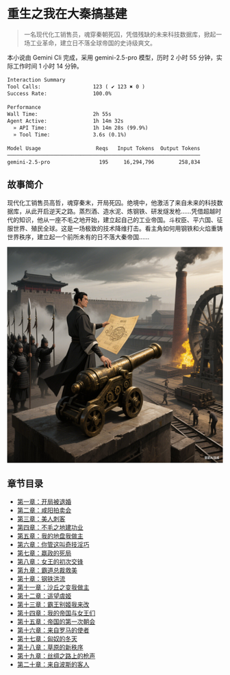 # 重生之我在大秦搞基建

> 一名现代化工销售员，魂穿秦朝死囚，凭借残缺的未来科技数据库，掀起一场工业革命，建立日不落全球帝国的史诗级爽文。

本小说由 Gemini Cli 完成，采用 gemini-2.5-pro 模型，历时 2 小时 55 分钟，实际工作时间 1 小时 14 分钟。

```usage
Interaction Summary
Tool Calls:                 123 ( ✔ 123 ✖ 0 )
Success Rate:               100.0%

Performance
Wall Time:                  2h 55s
Agent Active:               1h 14m 32s
  » API Time:               1h 14m 28s (99.9%)
  » Tool Time:              3.6s (0.1%)

Model Usage                  Reqs   Input Tokens  Output Tokens
───────────────────────────────────────────────────────────────
gemini-2.5-pro                195     16,294,796        258,834
```

## 故事简介

现代化工销售员高哲，魂穿秦末，开局死囚。绝境中，他激活了来自未来的科技数据库，从此开启逆天之路。蒸烈酒、造水泥、炼钢铁、研发燧发枪……凭借超越时代的知识，他从一座不毛之地开始，建立起自己的工业帝国。斗权臣、平六国、征服世界、殖民全球。这是一场极致的技术降维打击。看主角如何用钢铁和火焰重铸世界秩序，建立起一个前所未有的日不落大秦帝国……

![重生之我在大秦搞基建](cover.png)

## 章节目录

*   [第一章：开局被退婚](./content/01-开局被退婚.md)
*   [第二章：咸阳拍卖会](./content/02-咸阳拍卖会.md)
*   [第三章：美人刺客](./content/03-美人刺客.md)
*   [第四章：不毛之地建功业](./content/04-不毛之地建功业.md)
*   [第五章：我的地盘我做主](./content/05-我的地盘我做主.md)
*   [第六章：你管这叫奇技淫巧](./content/06-你管这叫奇技淫巧.md)
*   [第七章：嬴政的死局](./content/07-嬴政的死局.md)
*   [第八章：女王的初次交锋](./content/08-女王的初次交锋.md)
*   [第九章：霸道总裁救美](./content/09-霸道总裁救美.md)
*   [第十章：钢铁洪流](./content/10-钢铁洪流.md)
*   [第十一章：沙丘之变我做主](./content/11-沙丘之变我做主.md)
*   [第十二章：遥望虞姬](./content/12-遥望虞姬.md)
*   [第十三章：霸王别姬我来改](./content/13-霸王别姬我来改.md)
*   [第十四章：我的帝国与女王们](./content/14-我的帝国与女王们.md)
*   [第十五章：帝国的第一次朝会](./content/15-帝国的第一次朝会.md)
*   [第十六章：来自罗马的使者](./content/16-来自罗马的使者.md)
*   [第十七章：匈奴的冬天](./content/17-匈奴的冬天.md)
*   [第十八章：草原的新秩序](./content/18-草原的新秩序.md)
*   [第十九章：丝绸之路上的枪声](./content/19-丝绸之路上的枪声.md)
*   [第二十章：来自波斯的客人](./content/20-来自波斯的客人.md)
